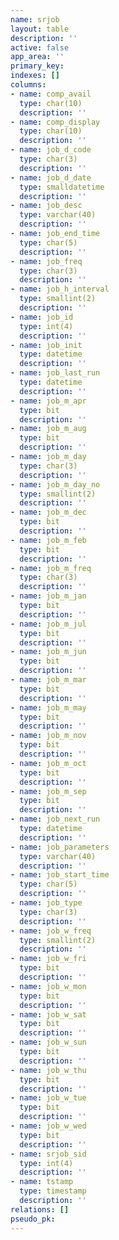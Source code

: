 ```yaml
---
name: srjob
layout: table
description: ''
active: false
app_area: ''
primary_key: 
indexes: []
columns:
- name: comp_avail
  type: char(10)
  description: ''
- name: comp_display
  type: char(10)
  description: ''
- name: job_d_code
  type: char(3)
  description: ''
- name: job_d_date
  type: smalldatetime
  description: ''
- name: job_desc
  type: varchar(40)
  description: ''
- name: job_end_time
  type: char(5)
  description: ''
- name: job_freq
  type: char(3)
  description: ''
- name: job_h_interval
  type: smallint(2)
  description: ''
- name: job_id
  type: int(4)
  description: ''
- name: job_init
  type: datetime
  description: ''
- name: job_last_run
  type: datetime
  description: ''
- name: job_m_apr
  type: bit
  description: ''
- name: job_m_aug
  type: bit
  description: ''
- name: job_m_day
  type: char(3)
  description: ''
- name: job_m_day_no
  type: smallint(2)
  description: ''
- name: job_m_dec
  type: bit
  description: ''
- name: job_m_feb
  type: bit
  description: ''
- name: job_m_freq
  type: char(3)
  description: ''
- name: job_m_jan
  type: bit
  description: ''
- name: job_m_jul
  type: bit
  description: ''
- name: job_m_jun
  type: bit
  description: ''
- name: job_m_mar
  type: bit
  description: ''
- name: job_m_may
  type: bit
  description: ''
- name: job_m_nov
  type: bit
  description: ''
- name: job_m_oct
  type: bit
  description: ''
- name: job_m_sep
  type: bit
  description: ''
- name: job_next_run
  type: datetime
  description: ''
- name: job_parameters
  type: varchar(40)
  description: ''
- name: job_start_time
  type: char(5)
  description: ''
- name: job_type
  type: char(3)
  description: ''
- name: job_w_freq
  type: smallint(2)
  description: ''
- name: job_w_fri
  type: bit
  description: ''
- name: job_w_mon
  type: bit
  description: ''
- name: job_w_sat
  type: bit
  description: ''
- name: job_w_sun
  type: bit
  description: ''
- name: job_w_thu
  type: bit
  description: ''
- name: job_w_tue
  type: bit
  description: ''
- name: job_w_wed
  type: bit
  description: ''
- name: srjob_sid
  type: int(4)
  description: ''
- name: tstamp
  type: timestamp
  description: ''
relations: []
pseudo_pk: 
---
```


